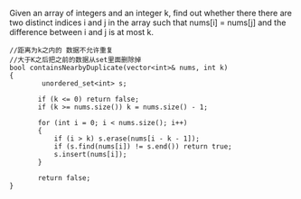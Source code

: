 Given an array of integers and an integer k, find out whether there there are two distinct indices i and j in the array 
such that nums[i] = nums[j] and the difference between i and j is at most k.



```
//距离为k之内的 数据不允许重复
//大于K之后把之前的数据从set里面删除掉
bool containsNearbyDuplicate(vector<int>& nums, int k)
{
        unordered_set<int> s;

       if (k <= 0) return false;
       if (k >= nums.size()) k = nums.size() - 1;

       for (int i = 0; i < nums.size(); i++)
       {
           if (i > k) s.erase(nums[i - k - 1]);
           if (s.find(nums[i]) != s.end()) return true;
           s.insert(nums[i]);
       }

       return false;
}
```